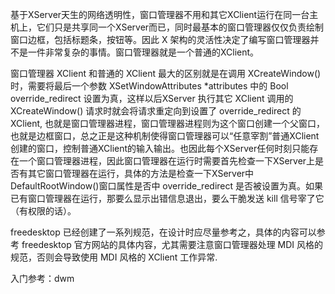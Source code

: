 基于XServer天生的网络透明性，窗口管理器不用和其它XClient运行在同一台主机上，它们只是共享同一个XServer而已，同时最基本的窗口管理器仅仅负责绘制窗口边框，包括标题条，按钮等。因此 X 架构的灵活性决定了编写窗口管理器并不是一件非常复杂的事情。窗口管理器就是一个普通的XClient。

窗口管理器 XClient 和普通的 XClient 最大的区别就是在调用 XCreateWindow() 时，需要将最后一个参数 XSetWindowAttributes *attributes 中的 Bool override_redirect 设置为真，这样以后XServer 执行其它 XClient 调用的 XCreateWindow() 请求时就会将请求重定向到设置了 override_redirect 的 XClient, 也就是窗口管理器进程，窗口管理器进程则为这个窗口创建一个父窗口，也就是边框窗口，总之正是这种机制使得窗口管理器可以“任意宰割”普通XClient创建的窗口，控制普通XClient的输入输出。也因此每个XServer任何时刻只能存在一个窗口管理器进程，因此窗口管理器在运行时需要首先检查一下XServer上是否有其它窗口管理器在运行，具体的方法是检查一下XServer中DefaultRootWindow()窗口属性是否中 override_redirect 是否被设置为真。如果已有窗口管理器在运行，那要么显示出错信息退出，要么干脆发送 kill 信号宰了它（有权限的话）。



freedesktop 已经创建了一系列规范，在设计时应尽量参考之，具体的内容可以参考 freedesktop 官方网站的具体内容，尤其需要注意窗口管理器处理 MDI 风格的规范，否则会导致使用 MDI 风格的 XClient 工作异常.



入门参考：dwm